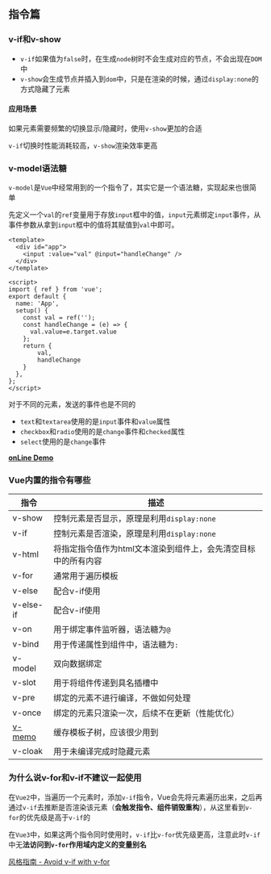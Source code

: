 ## 指令篇

### v-if和v-show

- `v-if`如果值为`false`时，在生成`node`树时不会生成对应的节点，不会出现在`DOM`中
- `v-show`会生成节点并插入到`dom`中，只是在渲染的时候，通过`display:none`的方式隐藏了元素

#### 应用场景

如果元素需要频繁的切换显示/隐藏时，使用`v-show`更加的合适

`v-if`切换时性能消耗较高，`v-show`渲染效率更高

### v-model语法糖

`v-model`是`Vue`中经常用到的一个指令了，其实它是一个语法糖，实现起来也很简单

先定义一个`val`的`ref`变量用于存放`input`框中的值，`input`元素绑定`input`事件，从事件参数从拿到`input`框中的值将其赋值到`val`中即可。

```vue
<template>
  <div id="app">
    <input :value="val" @input="handleChange" />
  </div>
</template>

<script>
import { ref } from 'vue';
export default {
  name: 'App',
  setup() {
    const val = ref('');
    const handleChange = (e) => {
      val.value=e.target.value
    };
    return {
        val,
        handleChange
    }
  },
};
</script>
```

对于不同的元素，发送的事件也是不同的

- `text`和`textarea`使用的是`input`事件和`value`属性
- `checkbox`和`radio`使用的是`change`事件和`checked`属性
- `select`使用的是`change`事件


**[onLine Demo](https://stackblitz.com/edit/vue-tr84js?file=src/App.vue)**

### Vue内置的指令有哪些

| 指令                                                               | 描述                                                           |
| ------------------------------------------------------------------ | -------------------------------------------------------------- |
| v-show                                                             | 控制元素是否显示，原理是利用`display:none`                     |
| v-if                                                               | 控制元素是否渲染，原理是利用`display:none`                     |
| v-html                                                             | 将指定指令值作为html文本渲染到组件上，会先清空目标中的所有内容 |
| v-for                                                              | 通常用于遍历模板                                               |
| v-else                                                             | 配合v-if使用                                                   |
| v-else-if                                                          | 配合v-if使用                                                   |
| v-on                                                               | 用于绑定事件监听器，语法糖为`@`                                |
| v-bind                                                             | 用于传递属性到组件中，语法糖为`:`                              |
| v-model                                                            | 双向数据绑定                                                   |
| v-slot                                                             | 用于将组件传递到具名插槽中                                     |
| v-pre                                                              | 绑定的元素不进行编译，不做如何处理                             |
| v-once                                                             | 绑定的元素只渲染一次，后续不在更新（性能优化）                 |
| [v-memo](https://cn.vuejs.org/api/built-in-directives.html#v-memo) | 缓存模板子树，应该很少用到                                     |
| v-cloak                                                            | 用于未编译完成时隐藏元素                                       |


### 为什么说v-for和v-if不建议一起使用

在`Vue2`中，当遍历一个元素时，添加`v-if`指令，Vue会先将元素遍历出来，之后再通过`v-if`去推断是否渲染该元素（**会触发指令、组件销毁重构**），从这里看到``v-for``的优先级是高于`v-if`的

在`Vue3`中，如果这两个指令同时使用时，`v-if`比`v-for`优先级更高，注意此时`v-if`中无**法访问到`v-for`作用域内定义的变量别名**

[风格指南 - Avoid v-if with v-for](https://cn.vuejs.org/style-guide/rules-essential.html#avoid-v-if-with-v-for)